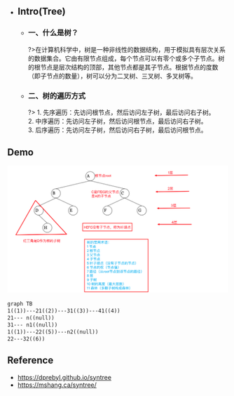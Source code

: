 * ## Intro(Tree)
    + ### 一、什么是树？

        ?>在计算机科学中，树是一种非线性的数据结构，用于模拟具有层次关系的数据集合。它由有限节点组成，每个节点可以有零个或多个子节点。树的根节点是层次结构的顶部，其他节点都是其子节点。根据节点的度数（即子节点的数量），树可以分为二叉树、三叉树、多叉树等。
    
    + ### 二、树的遍历方式
        ?> 1. 先序遍历：先访问根节点，然后访问左子树，最后访问右子树。
        <br>2. 中序遍历：先访问左子树，然后访问根节点，最后访问右子树。
        <br>3. 后序遍历：先访问左子树，然后访问右子树，最后访问根节点。

## Demo
![](/.images/algo/tree/tree-demo-01.png ':size=70%')

```mermaid
graph TB
1((1))---21((2))---31((3))---41((4))
21--- n((null))
31--- n1((null))
1((1))---22((5))---n2((null))
22---32((6))
```

## Reference
* https://dprebyl.github.io/syntree
* https://mshang.ca/syntree/
